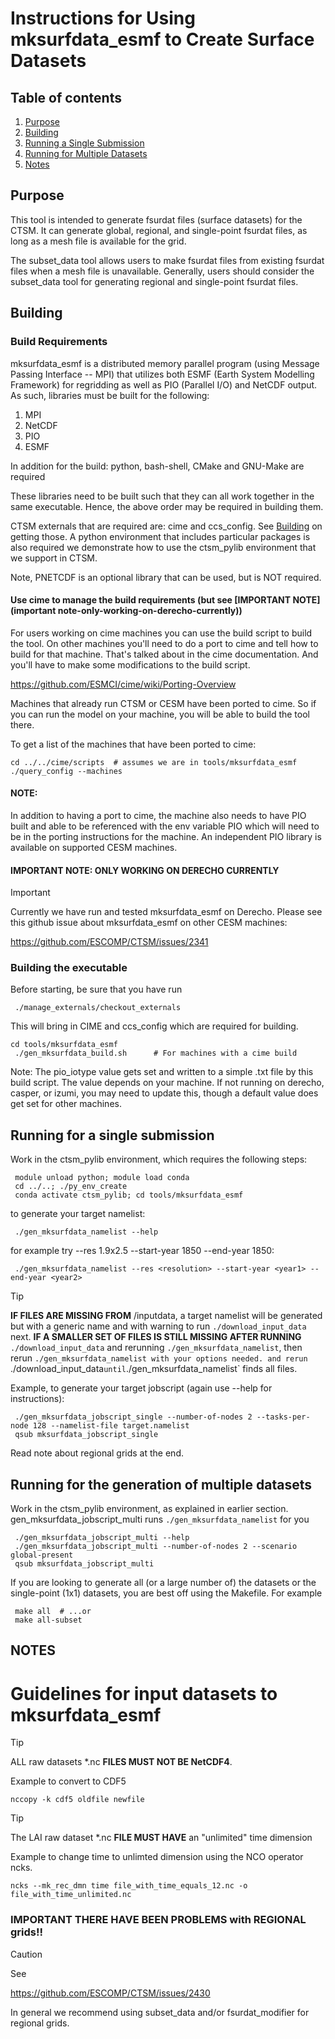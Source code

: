 # Instructions for Using mksurfdata_esmf to Create Surface Datasets

## Table of contents
1. [Purpose](#purpose)
1. [Building](#building)
1. [Running a Single Submission](#running-for-a-single-submission)
1. [Running for Multiple Datasets](#running-for-the-generation-of-multiple-datasets)
1. [Notes](#notes)

<!-- ======= -->
## Purpose
<!-- ======= -->
This tool is intended to generate fsurdat files (surface datasets) for the
CTSM. It can generate global, regional, and single-point fsurdat files, as long
as a mesh file is available for the grid.

The subset_data tool allows users to make fsurdat files from existing fsurdat
files when a mesh file is unavailable. Generally, users should consider the
subset_data tool for generating regional and single-point fsurdat files.

<!-- ======= -->
## Building
<!-- ======= -->

<!-- ============= -->
### Build Requirements
<!-- ============= -->

mksurfdata_esmf is a distributed memory parallel program (using Message Passing
Interface -- MPI) that utilizes both ESMF (Earth System Modelling Framework)
for regridding as well as PIO (Parallel I/O) and NetCDF output. As
such, libraries must be built for the following:

1. MPI
2. NetCDF
3. PIO
4. ESMF

In addition for the build: python, bash-shell, CMake and GNU-Make are required

These libraries need to be built such that they can all work together in the
same executable. Hence, the above order may be required in building them.

CTSM externals that are required are: cime and ccs_config. See [Building](#building-the-executable) on getting
those. A python environment that includes particular packages is also required
we demonstrate how to use the ctsm_pylib environment that we support in CTSM.

Note, PNETCDF is an optional library that can be used, but is NOT required.

#### Use cime to manage the build requirements (but see [IMPORTANT NOTE](important note-only-working-on-derecho-currently))

For users working on cime machines you can use the build script to build the
tool. On other machines you'll need to do a port to cime and tell how to build
for that machine. That's talked about in the cime documentation.
And you'll have to make some modifications to the build script.

https://github.com/ESMCI/cime/wiki/Porting-Overview

Machines that already run CTSM or CESM have been ported to cime. So if you can
run the model on your machine, you will be able to build the tool there.

To get a list of the machines that have been ported to cime: 

``` shell
cd ../../cime/scripts  # assumes we are in tools/mksurfdata_esmf
./query_config --machines
```

#### NOTE:
In addition to having a port to cime, the machine also needs to have PIO built
and able to be referenced with the env variable PIO which will need to be in
the porting instructions for the machine. An independent PIO library
is available on supported CESM machines.

<!-- ============================================== -->
#### IMPORTANT NOTE: ONLY WORKING ON DERECHO CURRENTLY
<!-- ============================================== -->


> [!IMPORTANT]
> Currently we have run and tested mksurfdata_esmf on Derecho. Please see this github issue about mksurfdata_esmf on other CESM machines:

https://github.com/ESCOMP/CTSM/issues/2341

<!-- ================== -->
### Building the executable
<!-- ================== -->

 Before starting, be sure that you have run

``` shell
 ./manage_externals/checkout_externals
```

This will bring in CIME and ccs_config which are required for building.

``` shell
cd tools/mksurfdata_esmf
 ./gen_mksurfdata_build.sh      # For machines with a cime build
```

 Note: The pio_iotype value gets set and written to a simple .txt file
 by this build script. The value depends on your machine. If not running
 on derecho, casper, or izumi, you may need to update this, though
 a default value does get set for other machines.

<!-- ========================= -->
## Running for a single submission
<!-- ========================= -->
 Work in the ctsm_pylib environment, which requires the following steps:

``` shell
 module unload python; module load conda
 cd ../..; ./py_env_create
 conda activate ctsm_pylib; cd tools/mksurfdata_esmf
```

to generate your target namelist:

``` shell
 ./gen_mksurfdata_namelist --help
```

for example try --res 1.9x2.5 --start-year 1850 --end-year 1850:

``` shell
 ./gen_mksurfdata_namelist --res <resolution> --start-year <year1> --end-year <year2>
```

> [!TIP]
> **IF FILES ARE MISSING FROM** /inputdata, a target namelist will be generated
> but with a generic name and with warning to run `./download_input_data` next.
> **IF A SMALLER SET OF FILES IS STILL MISSING AFTER RUNNING** `./download_input_data`
> and rerunning `./gen_mksurfdata_namelist`, then rerun
> `./gen_mksurfdata_namelist with your options needed.
> and rerun `./download_input_data` until
> `./gen_mksurfdata_namelist` finds all files.

 Example, to generate your target jobscript (again use --help for instructions):

``` shell
 ./gen_mksurfdata_jobscript_single --number-of-nodes 2 --tasks-per-node 128 --namelist-file target.namelist
 qsub mksurfdata_jobscript_single
```

 Read note about regional grids at the end.

<!-- ========================================= -->
## Running for the generation of multiple datasets
<!-- ========================================= -->
 Work in the ctsm_pylib environment, as explained in earlier section.
 gen_mksurfdata_jobscript_multi runs `./gen_mksurfdata_namelist` for you

``` shell
 ./gen_mksurfdata_jobscript_multi --help
 ./gen_mksurfdata_jobscript_multi --number-of-nodes 2 --scenario global-present
 qsub mksurfdata_jobscript_multi
```

 If you are looking to generate all (or a large number of) the datasets or the
 single-point (1x1) datasets, you are best off using the Makefile. For example

``` shell
 make all  # ...or
 make all-subset
```

<!-- = -->
## NOTES
<!-- = -->

# Guidelines for input datasets to mksurfdata_esmf

> [!TIP]
> ALL raw datasets \*.nc **FILES MUST NOT BE NetCDF4**.

Example to convert to CDF5

``` shell
nccopy -k cdf5 oldfile newfile
```

> [!TIP]
> The LAI raw dataset \*.nc **FILE MUST HAVE** an "unlimited" time dimension

Example to change time to unlimted dimension using the NCO operator ncks.

``` shell
ncks --mk_rec_dmn time file_with_time_equals_12.nc -o file_with_time_unlimited.nc
```

### IMPORTANT THERE HAVE BEEN PROBLEMS with REGIONAL grids!!

> [!CAUTION]
> See 
>
> https://github.com/ESCOMP/CTSM/issues/2430

In general we recommend using subset_data and/or fsurdat_modifier
for regional grids.

